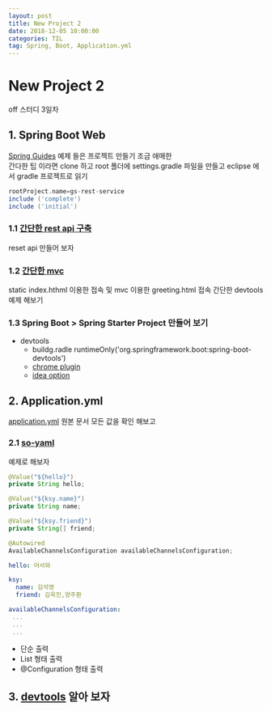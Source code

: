 ```yaml
---
layout: post
title: New Project 2
date: 2018-12-05 10:00:00
categories: TIL
tag: Spring, Boot, Application.yml
---
```

# New Project 2

off 스터디 3일차

## 1. Spring Boot Web

[Spring Guides](https://github.com/spring-guides) 예제 들은 프로젝트 만들기 조금 애매한  
간다한 팁 이라면 clone 하고 root 폴더에 settings.gradle 파일을 만들고 eclipse 에서 gradle 프로젝트로 읽기
```groovy
rootProject.name=gs-rest-service
include ('complete')
include ('initial')
```

### 1.1 [간단한 rest api 구축](https://github.com/spring-guides/gs-rest-service)

reset api 만들어 보자

### 1.2 [간단한 mvc](https://github.com/spring-guides/gs-serving-web-content)

static index.hthml 이용한 접속 및 mvc 이용한 greeting.html 접속
간단한 devtools 예제 해보기

### 1.3 Spring Boot > Spring Starter Project 만들어 보기

- devtools
  - buildg.radle runtimeOnly('org.springframework.boot:spring-boot-devtools')
  - [chrome plugin](https://chrome.google.com/webstore/detail/livereload/jnihajbhpnppcggbcgedagnkighmdlei)
  - [idea option](http://haviyj.tistory.com/11)

## 2. Application.yml

[application.yml](https://docs.spring.io/spring-boot/docs/current/reference/html/common-application-properties.html) 원본 문서 모든 값을 확인 해보고

### 2.1 [so-yaml](https://github.com/konrad-garus/so-yaml)

예제로 해보자

```java
@Value("${hello}")
private String hello;

@Value("${ksy.name}")
private String name;

@Value("${ksy.friend}")
private String[] friend;

@Autowired
AvailableChannelsConfiguration availableChannelsConfiguration;
```

```yml
hello: 어서와

ksy:
  name: 김석영
  friend: 김욱진,양주환

availableChannelsConfiguration:
 ...
 ...
 ...

```

- 단순 출력
- List 형태 출력
- @Configuration 형태 출력


## 3. [devtools](https://hojonglee.github.io/2017-08-01/Developer_tools) 알아 보자
